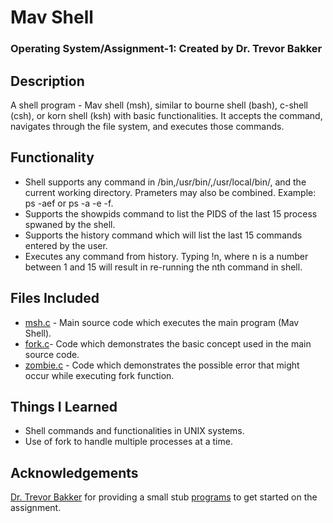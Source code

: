 # Mav Shell
### Operating System/Assignment-1: Created by Dr. Trevor Bakker

## Description
A shell program - Mav shell (msh), similar to bourne shell (bash), c-shell (csh), or korn shell (ksh) with basic functionalities. It accepts the command, navigates through the file system, and executes those commands. 

## Functionality
* Shell supports any command in /bin,/usr/bin/,/usr/local/bin/, and the current working directory. Prameters may also be combined. Example: ps -aef or ps -a -e -f.
* Supports the showpids command to list the PIDS of the last 15 process spwaned by the shell.
* Supports the history command which will list the last 15 commands entered by the user. 
* Executes any command from history. Typing !n, where n is a number between 1 and 15 will result in re-running the nth command in shell.

## Files Included
* [msh.c](https://github.com/yxu1183/CSE-3320-MavShell/blob/master/msh.c) - Main source code which executes the main program (Mav Shell).
* [fork.c](https://github.com/yxu1183/CSE-3320-MavShell/blob/master/fork.c)- Code which demonstrates the basic concept used in the main source code.
* [zombie.c](https://github.com/yxu1183/CSE-3320-MavShell/blob/master/zombie.c) - Code which demonstrates the possible error that might occur while executing fork function.

## Things I Learned
* Shell commands and functionalities in UNIX systems.
* Use of fork to handle multiple processes at a time.

## Acknowledgements
[Dr. Trevor Bakker](https://github.com/trevorbakker-uta) for providing a small stub [programs](https://github.com/CSE3320/Shell-Assignment) to get started on the assignment.


